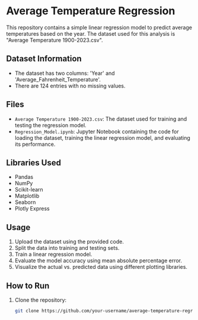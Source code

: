 # Average Temperature Regression

This repository contains a simple linear regression model to predict average temperatures based on the year. The dataset used for this analysis is "Average Temperature 1900-2023.csv".

## Dataset Information

- The dataset has two columns: 'Year' and 'Average_Fahrenheit_Temperature'.
- There are 124 entries with no missing values.

## Files

- `Average Temperature 1900-2023.csv`: The dataset used for training and testing the regression model.
- `Regression_Model.ipynb`: Jupyter Notebook containing the code for loading the dataset, training the linear regression model, and evaluating its performance.

## Libraries Used

- Pandas
- NumPy
- Scikit-learn
- Matplotlib
- Seaborn
- Plotly Express

## Usage

1. Upload the dataset using the provided code.
2. Split the data into training and testing sets.
3. Train a linear regression model.
4. Evaluate the model accuracy using mean absolute percentage error.
5. Visualize the actual vs. predicted data using different plotting libraries.

## How to Run

1. Clone the repository:

   ```bash
   git clone https://github.com/your-username/average-temperature-regression.git
